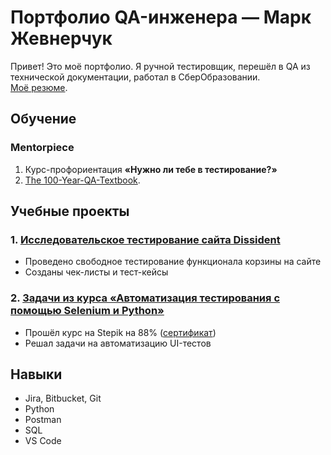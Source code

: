 # Портфолио QA-инженера — Марк Жевнерчук  

Привет! Это моё портфолио. Я ручной тестировщик, перешёл в QA из технической документации, работал в СберОбразовании.  
[Моё резюме](https://novosibirsk.hh.ru/resume/5c37aa82ff0f3984de0039ed1f483252424674).  

## Обучение  

### Mentorpiece  
1. Курс-профориентация **«Нужно ли тебе в тестирование?»**  
2. [The 100-Year-QA-Textbook](https://mentorpiece.org/100/).  

## Учебные проекты  

### 1. [Исследовательское тестирование сайта Dissident](./pet_projects/dissident_test.md)  
- Проведено свободное тестирование функционала корзины на сайте  
- Созданы чек-листы и тест-кейсы  

### 2. [Задачи из курса «Автоматизация тестирования с помощью Selenium и Python»](https://github.com/zonkthehero/autotesting/tree/main/selenium_course)  
- Прошёл курс на Stepik на 88% ([сертификат](https://stepik.org/cert/2931946))
- Решал задачи на автоматизацию UI-тестов

## Навыки  

- Jira, Bitbucket, Git  
- Python  
- Postman  
- SQL
- VS Code
